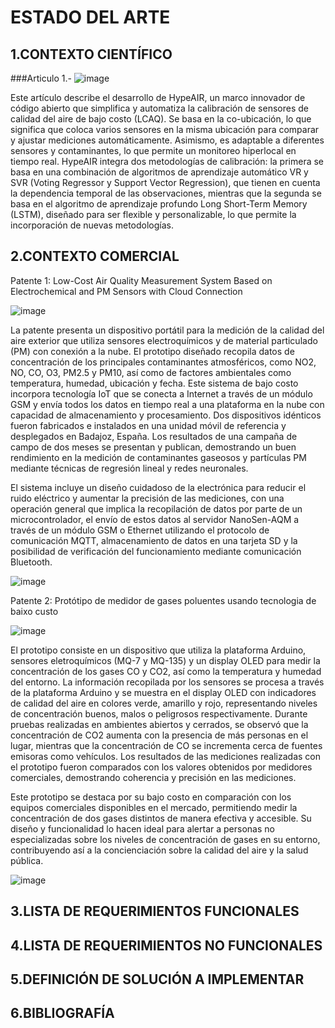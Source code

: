 # ESTADO DEL ARTE

## 1.CONTEXTO CIENTÍFICO

###Articulo 1.-
![image]()

Este artículo describe el desarrollo de HypeAIR, un marco innovador de código abierto que simplifica y automatiza la calibración de sensores de calidad del aire de bajo costo (LCAQ). Se basa en la co-ubicación, lo que significa que coloca varios sensores en la misma ubicación para comparar y ajustar mediciones automáticamente. Asimismo, es adaptable a diferentes sensores y contaminantes, lo que permite un monitoreo hiperlocal en tiempo real.
HypeAIR integra dos metodologías de calibración: la primera se basa en una combinación de algoritmos de aprendizaje automático VR y SVR (Voting Regressor y Support Vector Regression), que tienen en cuenta la dependencia temporal de las observaciones, mientras que la segunda se basa en el algoritmo de aprendizaje profundo Long Short-Term Memory (LSTM), diseñado para ser flexible y personalizable, lo que permite la incorporación de nuevas metodologías.



## 2.CONTEXTO COMERCIAL

Patente 1: Low-Cost Air Quality Measurement System Based on Electrochemical and PM Sensors with Cloud Connection

![image](https://github.com/BrunoXIII-Gav/FDD_1/blob/main/Archivos_de_FDD/Imagenes/Imagenes_entregable3/Captura%20de%20pantalla%202024-04-16%20212902.png)

La patente presenta un dispositivo portátil para la medición de la calidad del aire exterior que utiliza sensores electroquímicos y de material particulado (PM) con conexión a la nube. El prototipo diseñado recopila datos de concentración de los principales contaminantes atmosféricos, como NO2, NO, CO, O3, PM2.5 y PM10, así como de factores ambientales como temperatura, humedad, ubicación y fecha. Este sistema de bajo costo incorpora tecnología IoT que se conecta a Internet a través de un módulo GSM y envía todos los datos en tiempo real a una plataforma en la nube con capacidad de almacenamiento y procesamiento. Dos dispositivos idénticos fueron fabricados e instalados en una unidad móvil de referencia y desplegados en Badajoz, España. Los resultados de una campaña de campo de dos meses se presentan y publican, demostrando un buen rendimiento en la medición de contaminantes gaseosos y partículas PM mediante técnicas de regresión lineal y redes neuronales. 

El sistema incluye un diseño cuidadoso de la electrónica para reducir el ruido eléctrico y aumentar la precisión de las mediciones, con una operación general que implica la recopilación de datos por parte de un microcontrolador, el envío de estos datos al servidor NanoSen-AQM a través de un módulo GSM o Ethernet utilizando el protocolo de comunicación MQTT, almacenamiento de datos en una tarjeta SD y la posibilidad de verificación del funcionamiento mediante comunicación Bluetooth.

![image](https://github.com/BrunoXIII-Gav/FDD_1/blob/main/Archivos_de_FDD/Imagenes/Imagenes_entregable3/imagen_2024-04-16_215220941.png)

Patente 2: Protótipo de medidor de gases poluentes usando tecnologia de baixo custo

![image](https://github.com/BrunoXIII-Gav/FDD_1/blob/main/Archivos_de_FDD/Imagenes/Imagenes_entregable3/Captura%20de%20pantalla%202024-04-16%20215327.png)

El prototipo consiste en un dispositivo que utiliza la plataforma Arduino, sensores eletroquímicos (MQ-7 y MQ-135) y un display OLED para medir la concentración de los gases CO y CO2, así como la temperatura y humedad del entorno. La información recopilada por los sensores se procesa a través de la plataforma Arduino y se muestra en el display OLED con indicadores de calidad del aire en colores verde, amarillo y rojo, representando niveles de concentración buenos, malos o peligrosos respectivamente.
Durante pruebas realizadas en ambientes abiertos y cerrados, se observó que la concentración de CO2 aumenta con la presencia de más personas en el lugar, mientras que la concentración de CO se incrementa cerca de fuentes emisoras como vehículos. Los resultados de las mediciones realizadas con el prototipo fueron comparados con los valores obtenidos por medidores comerciales, demostrando coherencia y precisión en las mediciones.

Este prototipo se destaca por su bajo costo en comparación con los equipos comerciales disponibles en el mercado, permitiendo medir la concentración de dos gases distintos de manera efectiva y accesible. Su diseño y funcionalidad lo hacen ideal para alertar a personas no especializadas sobre los niveles de concentración de gases en su entorno, contribuyendo así a la concienciación sobre la calidad del aire y la salud pública.

![image](https://github.com/BrunoXIII-Gav/FDD_1/blob/main/Archivos_de_FDD/Imagenes/Imagenes_entregable3/imagen_2024-04-16_215415869.png)


## 3.LISTA DE REQUERIMIENTOS FUNCIONALES 




## 4.LISTA DE REQUERIMIENTOS NO FUNCIONALES


## 5.DEFINICIÓN DE SOLUCIÓN A IMPLEMENTAR


## 6.BIBLIOGRAFÍA

